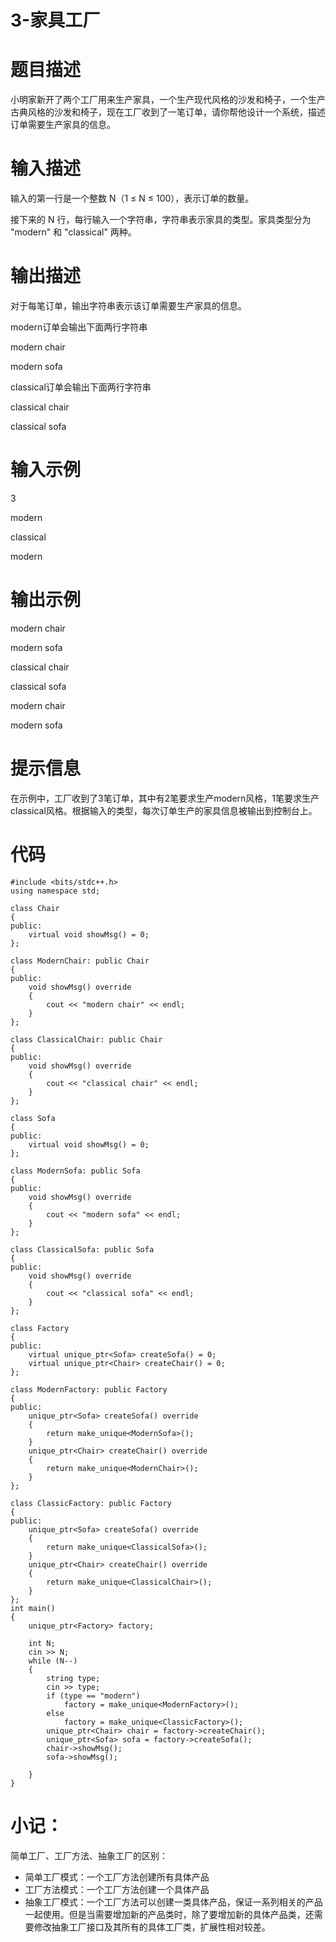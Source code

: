 # 3-家具工厂

# 题目描述
小明家新开了两个工厂用来生产家具，一个生产现代风格的沙发和椅子，一个生产古典风格的沙发和椅子，现在工厂收到了一笔订单，请你帮他设计一个系统，描述订单需要生产家具的信息。
# 输入描述
输入的第一行是一个整数 N（1 ≤ N ≤ 100），表示订单的数量。 

接下来的 N 行，每行输入一个字符串，字符串表示家具的类型。家具类型分为 "modern" 和 "classical" 两种。

# 输出描述
对于每笔订单，输出字符串表示该订单需要生产家具的信息。 

modern订单会输出下面两行字符串 

modern chair 

modern sofa

classical订单会输出下面两行字符串 

classical chair 

classical sofa

# 输入示例
3

modern

classical

modern
# 输出示例
modern chair

modern sofa

classical chair

classical sofa

modern chair

modern sofa
# 提示信息
在示例中，工厂收到了3笔订单，其中有2笔要求生产modern风格，1笔要求生产classical风格。根据输入的类型，每次订单生产的家具信息被输出到控制台上。

# 代码


```
#include <bits/stdc++.h>
using namespace std;

class Chair
{
public:
    virtual void showMsg() = 0;
};

class ModernChair: public Chair
{
public:
    void showMsg() override
    {
        cout << "modern chair" << endl;
    }
};

class ClassicalChair: public Chair
{
public:
    void showMsg() override
    {
        cout << "classical chair" << endl;
    }
};

class Sofa
{
public:
    virtual void showMsg() = 0;
};

class ModernSofa: public Sofa
{
public:
    void showMsg() override
    {
        cout << "modern sofa" << endl;
    }
};

class ClassicalSofa: public Sofa
{
public:
    void showMsg() override
    {
        cout << "classical sofa" << endl;
    }
};

class Factory
{
public:
    virtual unique_ptr<Sofa> createSofa() = 0;
    virtual unique_ptr<Chair> createChair() = 0;
};

class ModernFactory: public Factory
{
public:
    unique_ptr<Sofa> createSofa() override
    {
        return make_unique<ModernSofa>();
    }
    unique_ptr<Chair> createChair() override
    {
        return make_unique<ModernChair>();
    }
};

class ClassicFactory: public Factory
{
public:
    unique_ptr<Sofa> createSofa() override
    {
        return make_unique<ClassicalSofa>();
    }
    unique_ptr<Chair> createChair() override
    {
        return make_unique<ClassicalChair>();
    }
};
int main()
{
    unique_ptr<Factory> factory;
    
    int N;
    cin >> N;
    while (N--)
    {
        string type;
        cin >> type;
        if (type == "modern")
            factory = make_unique<ModernFactory>();
        else
            factory = make_unique<ClassicFactory>();
        unique_ptr<Chair> chair = factory->createChair();
        unique_ptr<Sofa> sofa = factory->createSofa();
        chair->showMsg();
        sofa->showMsg();
         
    }
}
```

# 小记：

简单工厂、工厂方法、抽象工厂的区别：
+ 简单工厂模式：一个工厂方法创建所有具体产品
+ 工厂方法模式：一个工厂方法创建一个具体产品
+ 抽象工厂模式：一个工厂方法可以创建一类具体产品，保证一系列相关的产品一起使用。但是当需要增加新的产品类时，除了要增加新的具体产品类，还需要修改抽象工厂接口及其所有的具体工厂类，扩展性相对较差。